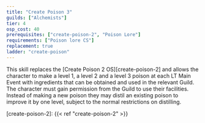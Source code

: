 ```yaml
---
title: "Create Poison 3"
guilds: ["Alchemists"]
tier: 4
osp_cost: 40
prerequisites: ["create-poison-2", "Poison Lore"]
requirements: ["Poison lore CS"]
replacement: true
ladder: "create-poison"
---
```

This skill replaces the [Create Poison 2 OS][create-poison-2] and allows the character to make a level 1, a level 2 and a level 3 poison at each LT Main Event with ingredients that can be obtained and used in the relevant Guild. The character must gain permission from the Guild to use their facilities. Instead of making a new poison they may distil an existing poison to improve it by one level, subject to the normal restrictions on distilling.

[create-poison-2]: {{< ref "create-poison-2" >}}